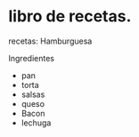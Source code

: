 # libro de recetas.

recetas: Hamburguesa 

Ingredientes 
- pan 
- torta 
- salsas
- queso
- Bacon
- lechuga 
